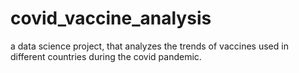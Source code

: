 # covid_vaccine_analysis
a data science project, that analyzes the trends of vaccines used in different countries during the covid pandemic.

